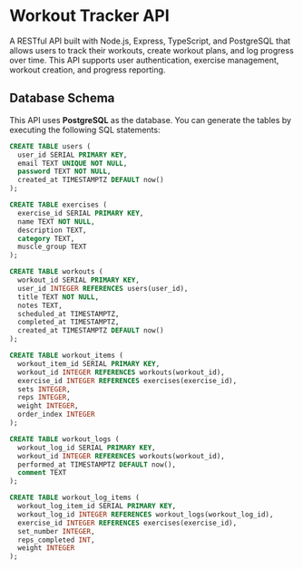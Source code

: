# Workout Tracker API
A RESTful API built with Node.js, Express, TypeScript, and PostgreSQL that allows users to track their workouts, create workout plans, and log progress over time. This API supports user authentication, exercise management, workout creation, and progress reporting.


## Database Schema
This API uses **PostgreSQL** as the database. You can generate the tables by executing the following SQL statements:

```sql
CREATE TABLE users (
  user_id SERIAL PRIMARY KEY,
  email TEXT UNIQUE NOT NULL,
  password TEXT NOT NULL,
  created_at TIMESTAMPTZ DEFAULT now()
);

CREATE TABLE exercises (
  exercise_id SERIAL PRIMARY KEY,
  name TEXT NOT NULL,
  description TEXT,
  category TEXT,
  muscle_group TEXT
);

CREATE TABLE workouts (
  workout_id SERIAL PRIMARY KEY,
  user_id INTEGER REFERENCES users(user_id),
  title TEXT NOT NULL,
  notes TEXT,
  scheduled_at TIMESTAMPTZ,
  completed_at TIMESTAMPTZ,
  created_at TIMESTAMPTZ DEFAULT now()
);

CREATE TABLE workout_items (
  workout_item_id SERIAL PRIMARY KEY,
  workout_id INTEGER REFERENCES workouts(workout_id),
  exercise_id INTEGER REFERENCES exercises(exercise_id),
  sets INTEGER,
  reps INTEGER,
  weight INTEGER,
  order_index INTEGER
);

CREATE TABLE workout_logs (
  workout_log_id SERIAL PRIMARY KEY,
  workout_id INTEGER REFERENCES workouts(workout_id),
  performed_at TIMESTAMPTZ DEFAULT now(),
  comment TEXT
);

CREATE TABLE workout_log_items (
  workout_log_item_id SERIAL PRIMARY KEY,
  workout_log_id INTEGER REFERENCES workout_logs(workout_log_id),
  exercise_id INTEGER REFERENCES exercises(exercise_id),
  set_number INTEGER,
  reps_completed INT,
  weight INTEGER
);
```